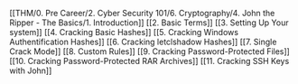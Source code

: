 [[THM/0. Pre Career/2. Cyber Security 101/6. Cryptography/4. John the Ripper - The Basics/1. Introduction]]
[[2. Basic Terms]]
[[3. Setting Up Your system]]
[[4. Cracking Basic Hashes]]
[[5. Cracking Windows Authentification Hashes]]
[[6. Cracking letclshadow Hashes]]
[[7. Single Crack Mode]]
[[8. Custom Rules]]
[[9. Cracking Password-Protected Files]]
[[10. Cracking Password-Protected RAR Archives]]
[[11. Cracking SSH Keys with John]]
